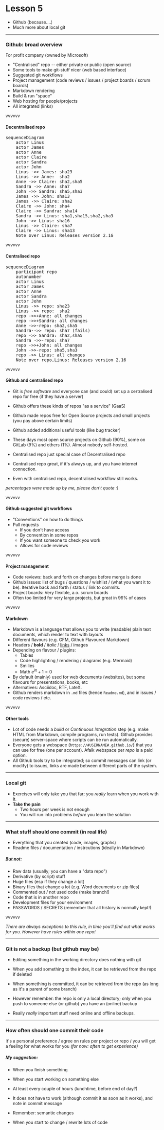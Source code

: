 # Lesson 5

- Github (because....)
- Much more about local git

---

### Github: broad overview

For profit company (owned by Microsoft)

- "Centralised" repo -- either private or public (open source)
- Some tools to make git-stuff nicer (web based interface)
- Suggested git workflows
- Project management (code reviews / issues / project boards / scrum boards)
- Markdown rendering
- Build & run "space"
- Web hosting for people/projects
- All integrated (links)

vvvvvv

#### Decentralised repo

<pre class="mermaid">
sequenceDiagram
    actor Linus
    actor James
    actor Anne
    actor Claire
    actor Sandra
    actor John
    Linus ->> James: sha23
    Linus ->> Anne:  sha2
    Anne ->> Claire: sha2,sha5
    Sandra ->> Anne: sha7
    John ->> Sandra: sha5,sha3
    James ->> John: sha13
    James ->> Claire: sha2
    Claire ->> John: sha4
    Claire ->> Sandra: sha14
    Sandra ->> Linus: sha1,sha15,sha2,sha3
    John ->> Linus: sha16
    Linus ->> Claire: sha7
    Claire ->> Linus: sha13
    Note over Linus: Releases version 2.16
</pre>

vvvvvv

#### Centralised repo

<pre class="mermaid">
sequenceDiagram
    participant repo
    autonumber
    actor Linus
    actor James
    actor Anne
    actor Sandra
    actor John
    Linus ->> repo: sha23
    Linus ->> repo:  sha2
    repo ->>+Anne: all changes
    repo ->>+Sandra: all changes
    Anne ->>-repo: sha2,sha5
    Sandra-->> repo: sha7 (fails)
    repo ->> Sandra: sha2,sha5
    Sandra ->>-repo: sha7
    repo ->>+John: all changes
    John ->>-repo: sha5,sha3
    repo ->> Linus: all changes
    Note over repo,Linus: Releases version 2.16
</pre>


vvvvvv

#### Github and centralised repo

- Git is _free software_ and everyone can (and could) set up a certralised repo for free (if they have a server)
- Github offers these kinds of repos "as a service" (GaaS)
- Github made repos free for Open Source projects and small projects (you pay above certain limits)
- Github added additional useful tools (like bug tracker)
- These days most open source projects on Github (90%), some on GitLab (9%) and others (1%). Almost nobody self-hosted.

- Centralised repo just special case of Decentralised repo
- Centralised repo great, if it's always up, and you have internet connection.
- Even with centralised repo, decentralised workflow still works.

_percentages were made up by me, please don't quote :)_

vvvvvv


#### Github suggested git workflows

- "Conventions" on how to do things
- Pull requests
    - If you don't have access
    - By convention in some repos
    - If you want someone to check you work
    - Allows for code reviews


vvvvvv

#### Project management

- Code reviews: back and forth on changes before merge is done
- Github issues: list of bugs / questions / wishlist / (what you want it to be). Iterative back and forth / status / link to commits.
- Project boards: Very flexible, a.o. scrum boards
- Often too limited for very large projects, but great in 99% of cases

vvvvvv

#### Markdown

- Markdown is a language that allows you to write (readable) plain text documents, which render to text with layouts
- Different flavours (e.g. GFM, Github Flavoured Markdown)
- Headers / **bold** / _italic_ / [links](https://github.com/) / images
- Depending on flavour / plugins:
    - Tables
    - Code highlighting / rendering / diagrams (e.g. Mermaid)
    - Smilies
    - Math $e^{i\pi}+1=0$
- By default (mainly) used for web documents (websites), but some flavours for presentations, books, etc
- Alternatives: Asciidoc, RTF, LateX.
- Github renders markdown in `.md` files (hence `Readme.md`), and in issues / code reviews / etc.

vvvvvv

#### Other tools

- Lot of code needs a _build_ or _Continuous Integration_ step (e.g. make HTML from Markdown, compile programs, run tests). Github provides (secure) server-space where scripts can be run automatically.
- Everyone gets a webspace (`https://#USERNAME#.github.io/`) that you can use for free (one per account). Afaik webspace per _repo_ is a paid option.
- All Github tools try to be integrated; so commit messages can link (or modify) to issues, links are made between different parts of the system.

---

### Local git

- Exercises will only take you that far; you _really_ learn when you work with it.
- **Take the pain**
    - Two hours per week is not enough
    - You will run into problems _before_ you learn the solution

---


### What stuff should one commit (in real life)

- Everything that you created (code, images, graphs)
- Readme files / documentation / instrcutions (ideally in Markdown)

##### But not:
- Raw data (usually; you can have a "data repo")
- Derivative (by script) stuff
- Huge files (esp if they change a lot)
- Binary files that change a lot (e.g. Word documents or zip files)
- Commented out / not used code (make branch!)
- Code that is in another repo
- Development files for your environment
- PASSWORDS / SECRETS (remember that all history is normally kept!)

vvvvvv

_There are always exceptions to this rule, in time you'll find out what works for you. However have rules within one repo!_

---

### Git is not a backup (but github may be)

- Editing something in the working directory does nothing with git
- When you add something to the index, it can be retrieved from the repo if deleted
- When something is committed, it can be retrieved from the repo (as long as it's a parent of some branch)
- However remember: the repo is only a local directory; only when you push to someone else (or github) you have an (online) backup

- Really _really_ important stuff need online and offline backups.

---

### How often should one commit their code

It's a personal preference / agree on rules per project or repo / you will get a feeling for what works for you _(for now: often to get experience)_

##### My suggestion:
- When you finish something
- When you start working on something else
- At least every couple of hours (lunchtime, before end of day?)
- It does not have to work (although commit it as soon as it works), and note in commit message
- Remember: semantic changes

- When you start to change / rewrite lots of code

